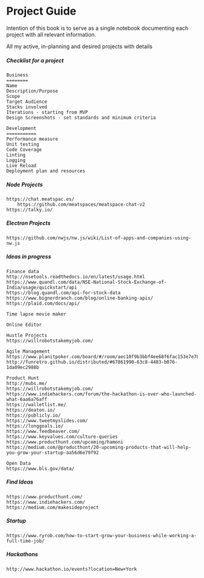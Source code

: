 # Project Guide

Intention of this book is to serve as a single notebook documenting each project with all relevant information.

All my active, in-planning and desired projects with details

##### Checklist for a project

```
Business
========
Name
Description/Purpose
Scope
Target Audience
Stacks involved
Iterations - starting from MVP
Design Screenshots - set standards and minimum criteria

Development
===========
Performance measure
Unit testing
Code Coverage
Linting
Logging
Live Reload
Deployment plan and resources
```

##### Node Projects

```
https://chat.meatspac.es/
    https://github.com/meatspaces/meatspace-chat-v2
https://talky.io/
```

##### Electron Projects

```
https://github.com/nwjs/nw.js/wiki/List-of-apps-and-companies-using-nw.js
```

##### Ideas in progress

```
Finance data
http://nsetools.readthedocs.io/en/latest/usage.html
https://www.quandl.com/data/NSE-National-Stock-Exchange-of-India/usage/quickstart/api
https://blog.quandl.com/api-for-stock-data
https://www.bignerdranch.com/blog/online-banking-apis/
https://plaid.com/docs/api/

Time lapse movie maker

Online Editor

Hustle Projects
https://willrobotstakemyjob.com/

Agile Management
https://www.planitpoker.com/board/#/room/aec10f9b3bbf4ee68f6fac153e7e78ad
http://funretro.github.io/distributed/#67861990-63c8-4483-b076-1da09ec2988b

Product Hunt
http://mubs.me/
https://willrobotstakemyjob.com/
https://www.indiehackers.com/forum/the-hackathon-is-over-who-launched-what-6aa6a76aff
https://walletlist.me/
https://deaton.io/
https://publicly.io/
https://www.tweetmyslides.com/
https://longgoals.io/
https://www.feedbeaver.com/
https://www.keyvalues.com/culture-queries
https://www.producthunt.com/upcoming/hamoni
https://medium.com/@producthunt/20-upcoming-products-that-will-help-you-grow-your-startup-aa56d6e79f92

Open Data
https://www.bls.gov/data/
```

##### Find Ideas

```
https://www.producthunt.com/
https://www.indiehackers.com/
https://medium.com/makesideproject
```

##### Startup

```
https://www.ryrob.com/how-to-start-grow-your-business-while-working-a-full-time-job/
```

##### Hackathons

```
http://www.hackathon.io/events?location=New+York
```



